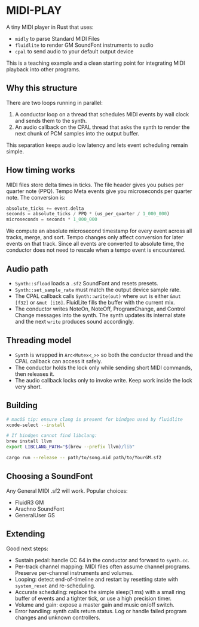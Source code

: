 # MIDI-PLAY

A tiny MIDI player in Rust that uses:

* `midly` to parse Standard MIDI Files
* `fluidlite` to render GM SoundFont instruments to audio
* `cpal` to send audio to your default output device

This is a teaching example and a clean starting point for integrating MIDI playback into other programs.

## Why this structure

There are two loops running in parallel:

1. A conductor loop on a thread that schedules MIDI events by wall clock and sends them to the synth.
2. An audio callback on the CPAL thread that asks the synth to render the next chunk of PCM samples into the output buffer.

This separation keeps audio low latency and lets event scheduling remain simple.

## How timing works

MIDI files store delta times in ticks. The file header gives you pulses per quarter note (PPQ). Tempo Meta events give you microseconds per quarter note. The conversion is:

```rust
absolute_ticks += event.delta
seconds = absolute_ticks / PPQ * (us_per_quarter / 1_000_000)
microseconds = seconds * 1_000_000
```

We compute an absolute microsecond timestamp for every event across all tracks, merge, and sort. Tempo changes only affect conversion for later events on that track. Since all events are converted to absolute time, the conductor does not need to rescale when a tempo event is encountered.

## Audio path

* `Synth::sfload` loads a `.sf2` SoundFont and resets presets.
* `Synth::set_sample_rate` must match the output device sample rate.
* The CPAL callback calls `Synth::write(out)` where `out` is either `&mut [f32]` or `&mut [i16]`. FluidLite fills the buffer with the current mix.
* The conductor writes NoteOn, NoteOff, ProgramChange, and Control Change messages into the synth. The synth updates its internal state and the next `write` produces sound accordingly.

## Threading model

* `Synth` is wrapped in `Arc<Mutex<_>>` so both the conductor thread and the CPAL callback can access it safely.
* The conductor holds the lock only while sending short MIDI commands, then releases it.
* The audio callback locks only to invoke write. Keep work inside the lock very short.

## Building

```bash
# macOS tip: ensure clang is present for bindgen used by fluidlite
xcode-select --install

# If bindgen cannot find libclang:
brew install llvm
export LIBCLANG_PATH="$(brew --prefix llvm)/lib"

cargo run --release -- path/to/song.mid path/to/YourGM.sf2
```

## Choosing a SoundFont

Any General MIDI .sf2 will work. Popular choices:

* FluidR3 GM
* Arachno SoundFont
* GeneralUser GS

## Extending

Good next steps:

* Sustain pedal: handle CC 64 in the conductor and forward to `synth.cc`.
* Per-track channel mapping: MIDI files often assume channel programs. Preserve per-channel instruments and volumes.
* Looping: detect end-of-timeline and restart by resetting state with `system_reset` and re-scheduling.
* Accurate scheduling: replace the simple sleep(1 ms) with a small ring buffer of events and a tighter tick, or use a high precision timer.
* Volume and gain: expose a master gain and music on/off switch. 
* Error handling: synth calls return status. Log or handle failed program changes and unknown controllers.

